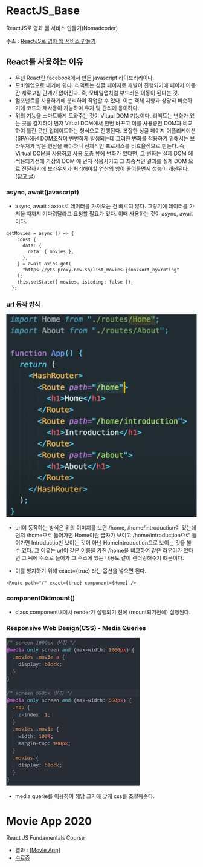# ReactJS_Base

ReactJS로 영화 웹 서비스 만들기(Nomadcoder)

주소 : [ReactJS로 영화 웹 서비스 만들기](https://nomadcoders.co/react-fundamentals)

## React를 사용하는 이유

- 우선 React란 facebook에서 만든 javascript 라이브러리이다.
- 모바일앱으로 내기에 쉽다. 리액트는 싱글 페이지로 개발이 진행되기에 페이지 이동 간 새로고침 단계가 없어진다. 즉, 모바일앱처럼 부드러운 이동이 된다는 것.
- 컴포넌트를 사용하기에 분리하여 작업할 수 있다. 이는 객체 지향과 상당히 비슷하기에 코드의 재사용이 가능하며 유지 및 관리에 용이하다.
- 위의 기능을 스마트하게 도와주는 것이 Vitual DOM 기능이다. 리액트는 변화가 있는 곳을 감지하여 먼저 Vitual DOM에서 한번 바꾸고 이를 사용중인 DOM과 비교하여 틀린 곳만 업데이트하는 형식으로 진행된다. 복잡한 싱글 페이지 어플리케이션(SPA)에선 DOM조작이 빈번하게 발생되는데 그러한 변화를 적용하기 위해서는 브라우저가 많은 연산을 해야하니 전체적인 프로세스를 비효율적으로 만든다. 즉, Virtual DOM을 사용하고 사용 도중 뷰에 변화가 있다면, 그 변화는 실제 DOM 에 적용되기전에 가상의 DOM 에 먼저 적용시키고 그 최종적인 결과를 실제 DOM 으로 전달하기에 브라우저가 처리해야할 연산의 양이 줄어들면서 성능이 개선된다. ([참고 글](https://velopert.com/3236))

### async, await(javascript)

- async, await : axios로 데이터를 가져오는 건 빠르지 않다. 그렇기에 데이터를 가져올 때까지 기다려달라고 요청할 필요가 있다. 이때 사용하는 것이 async, await이다.

```
getMovies = async () => {
    const {
      data: {
        data: { movies },
      },
    } = await axios.get(
      "https://yts-proxy.now.sh/list_movies.json?sort_by=rating"
    );
    this.setState({ movies, isLoding: false });
  };
```

### url 동작 방식

![urlAction](./ReadmeImg/url_action_system.PNG)

- url이 동작하는 방식은 위의 이미지를 보면 /home, /home/introduction이 있는데 먼저 /home으로 들어가면 Home이란 글자가 보이고 /home/introduction으로 들어가면 Introductio만 보이는 것이 아닌 HomeIntroduction으로 보이는 것을 볼 수 있다. 그 이유는 url이 같은 이름을 가진 /home을 비교하여 같은 라우터가 있다면 그 뒤에 주소로 들어가 그 주소에 있는 내용도 같이 렌더링해주기 떄문이다.

- 이를 방지하기 위해 exact={true} 라는 옵션을 넣으면 된다.

```
<Route path="/" exact={true} component={Home} />
```

### componentDidmount()

- class component내에서 render가 실행되기 전에 (mount되기전에) 실행된다.

### Responsive Web Design(CSS) - Media Queries

![media](./ReadmeImg/Responsive_Web_Design_Media_Queries.PNG)

- media querie를 이용하여 해당 크기에 맞게 css를 조절해준다.

# Movie App 2020

React JS Fundamentals Course

- 결과 : [[Movie App]](https://kyeongmin-log.github.io/reactjs_base/)
- [수료증](https://nomadcoders.co/certs/fe3961a0-a3b6-4f49-889a-3d1bcfe0a270)
